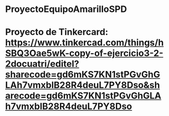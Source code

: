 # ProyectoEquipoAmarilloSPD
# Proyecto de Tinkercard: https://www.tinkercad.com/things/hSBQ3Oae5wK-copy-of-ejercicio3-2-2docuatri/editel?sharecode=gd6mKS7KN1stPGvGhGLAh7vmxblB28R4deuL7PY8Dso&sharecode=gd6mKS7KN1stPGvGhGLAh7vmxblB28R4deuL7PY8Dso
